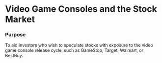 # Video Game Consoles and the Stock Market

### Purpose
To aid investors who wish to speculate stocks with exposure to the video game console release cycle, such as GameStop, Target, Walmart, or BestBuy.
